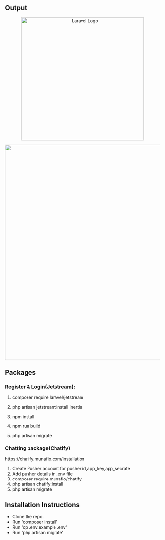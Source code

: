 ## Output
<p align="center"><a href="https://laravel.com" target="_blank"><img src="https://raw.githubusercontent.com/laravel/art/master/logo-lockup/5%20SVG/2%20CMYK/1%20Full%20Color/laravel-logolockup-cmyk-red.svg" width="400" alt="Laravel Logo"></a></p>

<p align="center">
<img width="700px" src="https://user-images.githubusercontent.com/80118217/193875412-01717009-27af-40a6-ad29-b8a4489401ee.JPG">
</p>


## Packages

<h3>Register & Login(Jetstream):</h3>

1. composer require laravel/jetstream

2. php artisan jetstream:install inertia

3. npm install

4. npm run build

5. php artisan migrate


<h3>Chatting package(Chatify)</h3>
https://chatify.munafio.com/installation

1. Create Pusher account for pusher id,app_key,app_secrate 
2. Add pusher details in .env file
3. composer require munafio/chatify
4. php artisan chatify:install
5. php artisan migrate

## Installation Instructions
- Clone the repo.
- Run 'composer install'
- Run 'cp .env.example .env'
- Run 'php artisan migrate'
